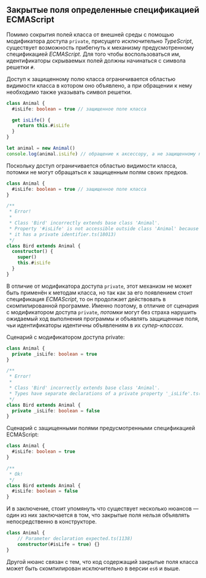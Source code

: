 ## Закрытые поля определенные спецификацией ECMAScript

Помимо сокрытия полей класса от внешней среды с помощью модификатора доступа `private`, присущего исключительно _TypeScript_, существует возможность прибегнуть к механизму предусмотренному спецификацией _ECMAScript_. Для того чтобы воспользоваться им, идентификаторы скрываемых полей должны начинаться с символа решетки `#`.

Доступ к защищенному полю класса ограничивается областью видимости класса в котором оно объявлено, а при обращении к нему необходимо также указывать символ решетки.

```typescript
class Animal {
  #isLife: boolean = true // защищенное поле класса

  get isLife() {
    return this.#isLife
  }
}

let animal = new Animal()
console.log(animal.isLife) // обращение к аксессору, а не защищенному полю
```

Поскольку доступ ограничивается областью видимости класса, потомки не могут обращаться к защищенным полям своих предков.

```typescript
class Animal {
  #isLife: boolean = true // защищенное поле класса
}

/**
 * Error!
 *
 * Class 'Bird' incorrectly extends base class 'Animal'.
 * Property '#isLife' is not accessible outside class 'Animal' because
 * it has a private identifier.ts(18013)
 */
class Bird extends Animal {
  constructor() {
    super()
    this.#isLife
  }
}
```

В отличие от модификатора доступа `private`, этот механизм не может быть применён к методам класса, но так как за его появлением стоит спецификация _ECMAScript_, то он продолжает действовать в скомпилированной программе. Именно поэтому, в отличие от сценария с модификатором доступа `private`, _потомки_ могут без страха нарушить ожидаемый ход выполнения программы и объявлять защищенные поля, чьи идентификаторы идентичны объявлениям в их _супер-классах_.

Сценарий с модификатором доступа private:

```typescript
class Animal {
  private _isLife: boolean = true
}

/**
 * Error!
 *
 * Class 'Bird' incorrectly extends base class 'Animal'.
 * Types have separate declarations of a private property '_isLife'.ts(2415)
 */
class Bird extends Animal {
  private _isLife: boolean = false
}
```

Сценарий с защищенными полями предусмотренными спецификацией ECMAScript:

```typescript
class Animal {
  #isLife: boolean = true
}

/**
 * Ok!
 */
class Bird extends Animal {
  #isLife: boolean = false
}
```

И в заключение, стоит упомянуть что существует несколько нюансов — один из них заключается в том, что закрытые поля нельзя объявлять непосредственно в конструкторе.

```typescript
class Animal {
    // Parameter declaration expected.ts(1138)
    constructor(#isLife = true) {}
}
```

Другой нюанс связан с тем, что код содержащий закрытые поля класса может быть скомпилирован исключительно в версии `es6` и выше.
